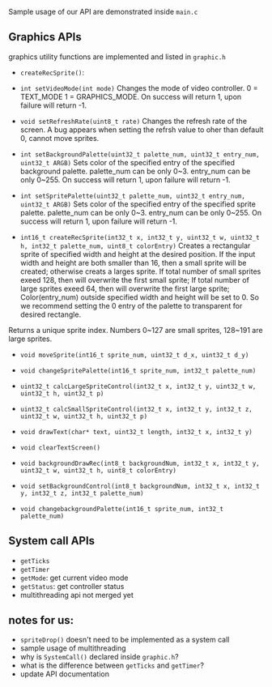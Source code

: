 Sample usage of our API are demonstrated inside `main.c`
## Graphics APIs
graphics utility functions are implemented and listed in `graphic.h`
- `createRecSprite()`: 

 - `int setVideoMode(int mode)`
 Changes the mode of video controller. 0 = TEXT_MODE 1 = GRAPHICS_MODE.
 On success will return 1, upon failure will return -1.

 - `void setRefreshRate(uint8_t rate)`
 Changes the refresh rate of the screen.
 A bug appears when setting the refrsh value to oher than default 0, cannot move sprites.

 - `int setBackgroundPalette(uint32_t palette_num, uint32_t entry_num, uint32_t ARGB)`
 Sets color of the specified entry of the specified background palette.
 palette_num can be only 0~3. entry_num can be only 0~255.
 On success will return 1, upon failure will return -1.

 - `int setSpritePalette(uint32_t palette_num, uint32_t entry_num, uint32_t ARGB)`
 Sets color of the specified entry of the specified sprite palette.
 palette_num can be only 0~3. entry_num can be only 0~255.
 On success will return 1, upon failure will return -1.

 - `int16_t createRecSprite(int32_t x, int32_t y, uint32_t w, uint32_t h, int32_t palette_num, uint8_t colorEntry)`
 Creates a rectangular sprite of specified width and height at the desired position.
 If the input width and height are both smaller than 16, then a small sprite will be created; otherwise creats a larges sprite.
 If total number of small sprites exeed 128, then will overwrite the first small sprite;
 If total number of large sprites exeed 64, then will overwrite the first large sprite;
 Color(entry_num) outside specified width and height will be set to 0. So we recommend setting the 0 entry of the palette to transparent for desired rectangle.
 
 Returns a unique sprite index. Numbers 0~127 are small sprites, 128~191 are large sprites.
 
 - `void moveSprite(int16_t sprite_num, uint32_t d_x, uint32_t d_y)`
 - `void changeSpritePalette(int16_t sprite_num, int32_t palette_num)`
 - `uint32_t calcLargeSpriteControl(int32_t x, int32_t y, uint32_t w, uint32_t h, uint32_t p)`
 - `uint32_t calcSmallSpriteControl(int32_t x, int32_t y, int32_t z, uint32_t w, uint32_t h, uint32_t p)`

 - `void drawText(char* text, uint32_t length, int32_t x, int32_t y)`
 - `void clearTextScreen()`

 - `void backgroundDrawRec(int8_t backgroundNum, int32_t x, int32_t y, uint32_t w, uint32_t h, uint8_t colorEntry)`
 - `void setBackgroundControl(int8_t backgroundNum, int32_t x, int32_t y, int32_t z, int32_t palette_num)`
 - `void changebackgroundPalette(int16_t sprite_num, int32_t palette_num)`

## System call APIs
- `getTicks`
- `getTimer`
- `getMode`: get current video mode
- `getStatus`: get controller status
- multithreading api not merged yet


## notes for us: 
- `spriteDrop()` doesn't need to be implemented as a system call
- sample usage of multithreading
- why is `SystemCall()` declared inside `graphic.h`?
- what is the difference between `getTicks` and `getTimer`?
- update API documentation
